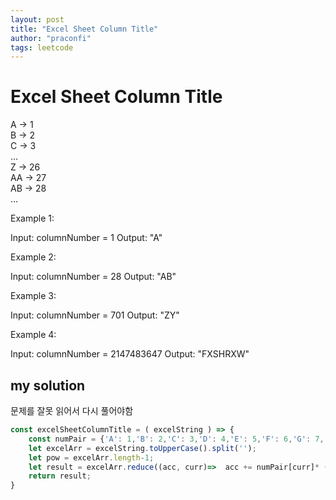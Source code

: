 ```yaml
---
layout: post
title: "Excel Sheet Column Title"
author: "praconfi"
tags: leetcode
---
```


# Excel Sheet Column Title
A -> 1  
B -> 2  
C -> 3  
...  
Z -> 26  
AA -> 27  
AB -> 28   
...
 

Example 1:

Input: columnNumber = 1
Output: "A"

Example 2:

Input: columnNumber = 28
Output: "AB"

Example 3:

Input: columnNumber = 701
Output: "ZY"

Example 4:

Input: columnNumber = 2147483647
Output: "FXSHRXW"
## my solution
문제를 잘못 읽어서 다시 풀어야함
```js
const excelSheetColumnTitle = ( excelString ) => {
    const numPair = {'A': 1,'B': 2,'C': 3,'D': 4,'E': 5,'F': 6,'G': 7,'H': 8,'I': 9,'J': 10,'K': 11,'L': 12,'M': 13,'N': 14,'O': 15,'P': 16,'Q': 17,'R': 18,'S': 19,'T': 20,'U': 21,'V': 22,'W': 23,'X': 24,'Y': 25,'Z': 26,}
    let excelArr = excelString.toUpperCase().split('');
    let pow = excelArr.length-1;
    let result = excelArr.reduce((acc, curr)=>  acc += numPair[curr]* (26 ** pow--), 0);
    return result;
}
```

